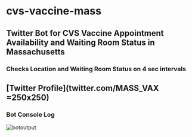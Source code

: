 # cvs-vaccine-mass
## Twitter Bot for CVS Vaccine Appointment Availability and Waiting Room Status in Massachusetts
### Checks Location and Waiting Room Status on 4 sec intervals
## [Twitter Profile](twitter.com/MASS_VAX =250x250)

### Bot Console Log
![botoutput](https://user-images.githubusercontent.com/55890162/110277887-28c07e00-7fa4-11eb-909f-ddee79c46cc6.jpg)
